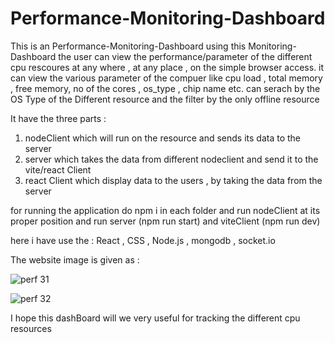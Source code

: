 # Performance-Monitoring-Dashboard

This is an Performance-Monitoring-Dashboard using this Monitoring-Dashboard the user can 
view the performance/parameter of the different cpu rescoures at any where , at any place , on the 
simple browser access. it can view the various parameter of the compuer like cpu load , total memory , free memory,
no of the cores , os_type , chip name etc. can serach by the OS Type of the Different resource and the filter by the only 
offline resource

It have the three parts :<br>
1) nodeClient which will run on the resource and sends its data to the server <br>
2) server which takes the data from different nodeclient and send it to the vite/react Client<br>
3) react Client which display data to the users , by taking the data from the server<br>

for running the application do npm i in each folder and run nodeClient at its proper position
and run server (npm run start) and viteClient (npm run dev)

here i have use the : React , CSS , Node.js , mongodb , socket.io

The website image is given as :

![perf 31](https://github.com/user-attachments/assets/919cfe49-1353-42dc-a073-ae503c1e3cdc)


![perf 32](https://github.com/user-attachments/assets/78d85bed-c1f2-4c22-a27b-63c922f223ed)



I hope this dashBoard will we very useful for tracking the different cpu resources  
